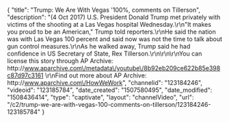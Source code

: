 {
    "title": "Trump: We Are With Vegas '100%, comments on Tillerson",
    "description": "(4 Oct 2017) U.S. President Donald Trump met privately with victims of the shooting at a Las Vegas hospital Wednesday.\r\n\"It makes you proud to be an American,\" Trump told reporters.\r\nHe said the nation was with Las Vegas 100 percent and said now was not the time to talk about gun control measures.\r\nAs he walked away, Trump said he had confidence in US Secretary of State, Rex Tillerson.\r\n\r\n\r\nYou can license this story through AP Archive: http:\/\/www.aparchive.com\/metadata\/youtube\/8b92eb209ce622b85e398c87d97c3161 \r\nFind out more about AP Archive: http:\/\/www.aparchive.com\/HowWeWork",
    "channelid": "123184246",
    "videoid": "123185784",
    "date_created": "1507580495",
    "date_modified": "1508436414",
    "type": "captivate",
    "layout": "channelVideo",
    "url": "\/c2\/trump-we-are-with-vegas-100-comments-on-tillerson\/123184246-123185784"
}